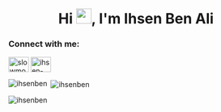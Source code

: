 <h1 align="center">Hi <img src="https://raw.githubusercontent.com/MartinHeinz/MartinHeinz/master/wave.gif" width="30px">, I'm Ihsen Ben Ali</h1>

<h3 align="left">Connect with me:</h3>
<p align="left">
<a href="https://twitter.com/slowmonkee" target="blank"><img align="center" src="https://raw.githubusercontent.com/rahuldkjain/github-profile-readme-generator/master/src/images/icons/Social/twitter.svg" alt="slowmonkee" height="30" width="40" /></a>
<a href="https://linkedin.com/in/ihsen-b8" target="blank"><img align="center" src="https://raw.githubusercontent.com/rahuldkjain/github-profile-readme-generator/master/src/images/icons/Social/linked-in-alt.svg" alt="ihsen-b8" height="30" width="40" /></a>
</p>

<p><img align="left" src="https://github-readme-stats.vercel.app/api/top-langs?username=ihsenben&show_icons=true&locale=en&layout=compact&theme=tokyonight" alt="ihsenben" /></p>
<p>&nbsp;<img align="center" src="https://github-readme-stats.vercel.app/api?username=ihsenben&show_icons=true&locale=en&theme=tokyonight" alt="ihsenben" /></p>
<p><img align="center" src="https://github-readme-streak-stats.herokuapp.com/?user=ihsenben&theme=tokyonight" alt="ihsenben" /></p>


